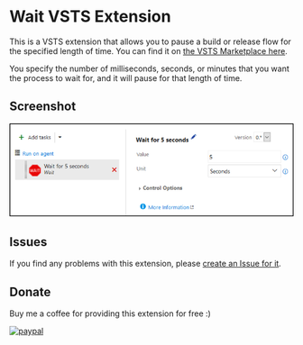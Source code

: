 # Wait VSTS Extension

This is a VSTS extension that allows you to pause a build or release flow for the specified length of time. You can find it on [the VSTS Marketplace here][VstsMarketplaceExtensionUrl].

You specify the number of milliseconds, seconds, or minutes that you want the process to wait for, and it will pause for that length of time.


## Screenshot

![Screenshot][ScreenshotImage]


## Issues

If you find any problems with this extension, please [create an Issue for it][GitHubIssuesUrl].


## Donate

Buy me a coffee for providing this extension for free :)

[![paypal](https://www.paypalobjects.com/en_US/i/btn/btn_donateCC_LG.gif)](https://www.paypal.com/cgi-bin/webscr?cmd=_s-xclick&hosted_button_id=CZP8CU53RJ29W)


<!-- Links -->
[ScreenshotImage]: src/Images/Screenshot.png
[VstsMarketplaceExtensionUrl]: https://marketplace.visualstudio.com/items?itemName=deadlydog.WaitBuildAndReleaseTask
[GitHubIssuesUrl]: https://github.com/deadlydog/VSTS.Wait/issues